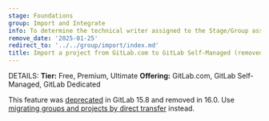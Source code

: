 ```yaml
---
stage: Foundations
group: Import and Integrate
info: To determine the technical writer assigned to the Stage/Group associated with this page, see https://handbook.gitlab.com/handbook/product/ux/technical-writing/#assignments
remove_date: '2025-01-25'
redirect_to: '../../group/import/index.md'
title: Import a project from GitLab.com to GitLab Self-Managed (removed)
---
```


DETAILS:
**Tier:** Free, Premium, Ultimate
**Offering:** GitLab.com, GitLab Self-Managed, GitLab Dedicated

This feature was [deprecated](https://gitlab.com/gitlab-org/gitlab/-/merge_requests/108502) in GitLab 15.8
and removed in 16.0.
Use [migrating groups and projects by direct transfer](../../group/import/index.md) instead.
